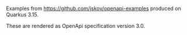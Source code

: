 Examples from https://github.com/jskov/openapi-examples produced on Quarkus 3.15.

These are rendered as OpenApi specification version 3.0.
